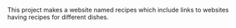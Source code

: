 This project makes a website named recipes which include links to websites having recipes for different dishes.